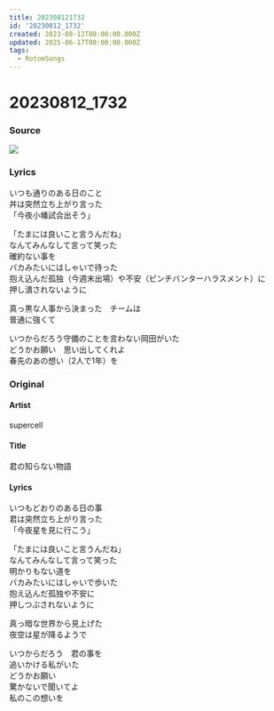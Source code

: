 ```yaml
---
title: 202308121732
id: '20230812_1732'
created: 2023-08-12T00:00:00.000Z
updated: 2025-06-17T00:00:00.000Z
tags:
  - RotomSongs
---
```

# 20230812_1732

### Source

![](https://x.com/Starlystrongest/status/1690280180374544385)

### Lyrics

いつも通りのある日のこと  
丼は突然立ち上がり言った  
「今夜小幡試合出そう」  
  
「たまには良いこと言うんだね」  
なんてみんなして言って笑った  
確約ない事を  
バカみたいにはしゃいで待った  
抱え込んだ孤独（今週末出場）や不安（ピンチバンターハラスメント）に  
押し潰されないように  

真っ黒な人事から決まった　チームは  
普通に強くて  
  
いつからだろう守備のことを言わない岡田がいた  
どうかお願い　思い出してくれよ　  
春先のあの想い（2人で1年）を  

### Original

#### Artist

supercell

#### Title

君の知らない物語

#### Lyrics

いつもどおりのある日の事  
君は突然立ち上がり言った  
「今夜星を見に行こう」  
  
「たまには良いこと言うんだね」  
なんてみんなして言って笑った  
明かりもない道を  
バカみたいにはしゃいで歩いた  
抱え込んだ孤独や不安に  
押しつぶされないように  
  
真っ暗な世界から見上げた  
夜空は星が降るようで  
  
いつからだろう　君の事を  
追いかける私がいた  
どうかお願い  
驚かないで聞いてよ  
私のこの想いを  
